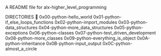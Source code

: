A README file for alx-higher_level_programming

DIRECTORIES 📁
0x00-python-hello_world
0x01-python-if_else_loops_functions
0x02-python-import_modules
0x03-python-data_structures
0x04-python-more_data_structures
0x05-python-exceptions
0x06-python-classes
0x07-python-test_driven_development
0x08-python-more_classes
0x09-python-everything_is_object
0x0A-python-inheritance
0x0B-python-input_output
0x0C-python-almost_a_circle
